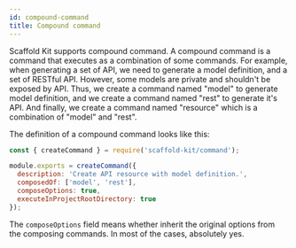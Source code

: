 ```yaml
---
id: compound-command
title: Compound command
---
```


Scaffold Kit supports compound command. A compound command is a command that
executes as a combination of some commands. For example, when generating a set
of API, we need to generate a model definition, and a set of RESTful API.
However, some models are private and shouldn't be exposed by API. Thus, we
create a command named "model" to generate model definition, and we create
a command named "rest" to generate it's API. And finally, we create a command
named "resource" which is a combination of "model" and "rest".

The definition of a compound command looks like this:

```js
const { createCommand } = require('scaffold-kit/command');

module.exports = createCommand({
  description: 'Create API resource with model definition.',
  composedOf: ['model', 'rest'],
  composeOptions: true,
  executeInProjectRootDirectory: true
});
```

The `composeOptions` field means whether inherit the original options from the
composing commands. In most of the cases, absolutely yes.
